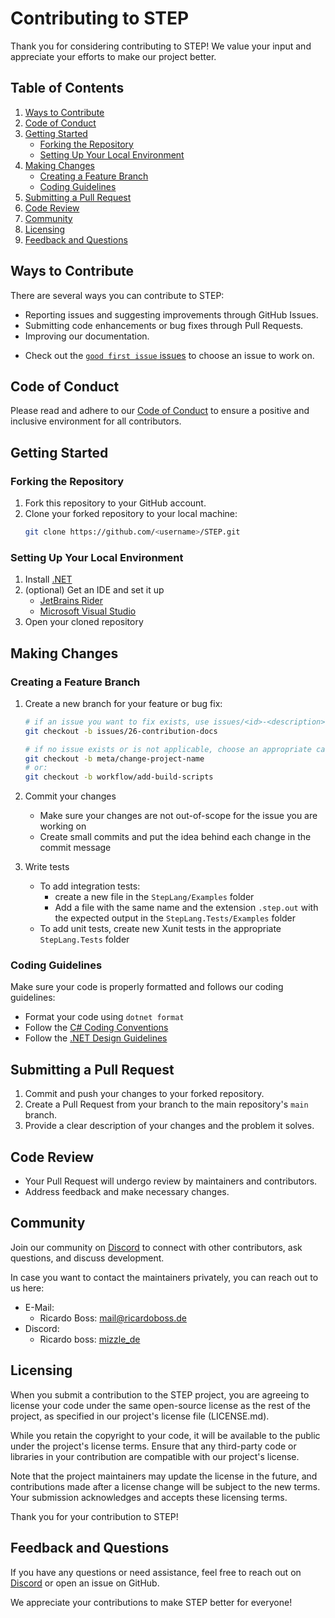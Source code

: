 # Contributing to STEP

Thank you for considering contributing to STEP!
We value your input and appreciate your efforts to make our project better.

## Table of Contents

1. [Ways to Contribute](#ways-to-contribute)
2. [Code of Conduct](#code-of-conduct)
3. [Getting Started](#getting-started)
    - [Forking the Repository](#forking-the-repository)
    - [Setting Up Your Local Environment](#setting-up-your-local-environment)
4. [Making Changes](#making-changes)
    - [Creating a Feature Branch](#creating-a-feature-branch)
    - [Coding Guidelines](#coding-guidelines)
5. [Submitting a Pull Request](#submitting-a-pull-request)
6. [Code Review](#code-review)
7. [Community](#community)
8. [Licensing](#licensing)
9. [Feedback and Questions](#feedback-and-questions)

## Ways to Contribute

There are several ways you can contribute to STEP:

- Reporting issues and suggesting improvements through GitHub Issues.
- Submitting code enhancements or bug fixes through Pull Requests.
- Improving our documentation.

<!-- - Helping others by participating in discussions and answering questions. -->

- Check out the [`good first issue` issues](https://github.com/ricardoboss/STEP/contribute) to choose an issue to work
  on.

## Code of Conduct

Please read and adhere to our [Code of Conduct](CODE_OF_CONDUCT.md) to ensure a positive and inclusive environment for
all contributors.

## Getting Started

### Forking the Repository

1. Fork this repository to your GitHub account.
2. Clone your forked repository to your local machine:
   ```bash
   git clone https://github.com/<username>/STEP.git
   ```

### Setting Up Your Local Environment

1. Install [.NET](https://dotnet.microsoft.com/en-us/download)
2. (optional) Get an IDE and set it up
    - [JetBrains Rider](https://www.jetbrains.com/rider/)
    - [Microsoft Visual Studio](https://visualstudio.microsoft.com/)
3. Open your cloned repository

## Making Changes

### Creating a Feature Branch

1. Create a new branch for your feature or bug fix:
   ```bash
   # if an issue you want to fix exists, use issues/<id>-<description>:
   git checkout -b issues/26-contribution-docs
   
   # if no issue exists or is not applicable, choose an appropriate category and give it a short description:
   git checkout -b meta/change-project-name
   # or:
   git checkout -b workflow/add-build-scripts
   ```
2. Commit your changes
    - Make sure your changes are not out-of-scope for the issue you are working on
    - Create small commits and put the idea behind each change in the commit message

3. Write tests
    - To add integration tests:
        - create a new file in the `StepLang/Examples` folder
        - Add a file with the same name and the extension `.step.out` with the expected output in the
          `StepLang.Tests/Examples` folder
    - To add unit tests, create new Xunit tests in the appropriate `StepLang.Tests` folder

### Coding Guidelines

Make sure your code is properly formatted and follows our coding guidelines:

- Format your code using `dotnet format`
- Follow
  the [C# Coding Conventions](https://learn.microsoft.com/en-us/dotnet/csharp/fundamentals/coding-style/coding-conventions)
- Follow the [.NET Design Guidelines](https://learn.microsoft.com/en-us/dotnet/standard/design-guidelines/)

## Submitting a Pull Request

1. Commit and push your changes to your forked repository.
2. Create a Pull Request from your branch to the main repository's `main` branch.
3. Provide a clear description of your changes and the problem it solves.

## Code Review

- Your Pull Request will undergo review by maintainers and contributors.
- Address feedback and make necessary changes.

## Community

Join our community on [Discord](https://discord.gg/ySpmcdCqFN) to connect with other contributors, ask questions, and
discuss development.

In case you want to contact the maintainers privately, you can reach out to us here:

- E-Mail:
    - Ricardo Boss: [mail@ricardoboss.de](mailto:mail@ricardoboss.de?subject=STEP%20Contribution)
- Discord:
    - Ricardo boss: [mizzle_de](https://discord.com/users/158966029286899713)

## Licensing

When you submit a contribution to the STEP project, you are agreeing to license your code under the same open-source
license as the rest of the project, as specified in our project's license file (LICENSE.md).

While you retain the copyright to your code, it will be available to the public under the project's license terms.
Ensure that any third-party code or libraries in your contribution are compatible with our project's license.

Note that the project maintainers may update the license in the future, and contributions made after a license change
will be subject to the new terms. Your submission acknowledges and accepts these licensing terms.

Thank you for your contribution to STEP!

## Feedback and Questions

If you have any questions or need assistance, feel free to reach out on [Discord](https://discord.gg/ySpmcdCqFN) or open
an issue on GitHub.

We appreciate your contributions to make STEP better for everyone!
